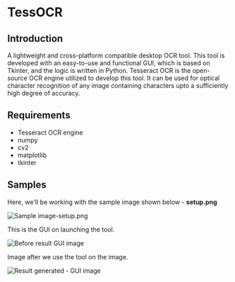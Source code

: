 # TessOCR
## Introduction
A lightweight and cross-platform compatible desktop OCR tool. This tool is developed with an easy-to-use and functional GUI, which is based on Tkinter, and the logic is written in Python. Tesseract OCR is the open-source OCR engine utilized to develop this tool. It can be used for optical character recognition of any image containing characters upto a sufficiently high degree of accuracy.

## Requirements
- Tesseract OCR engine
- numpy
- cv2
- matplotlib
- tkinter

## Samples
Here, we'll be working with the sample image shown below - **setup.png** 

![Sample image-setup.png](../assets/setup.png?raw=true)

This is the GUI on launching the tool.

![Before result GUI image](../assets/opening_GUI.png?raw=true)

Image after we use the tool on the image.

![Result generated - GUI image](../assets/result.png?raw=true)
